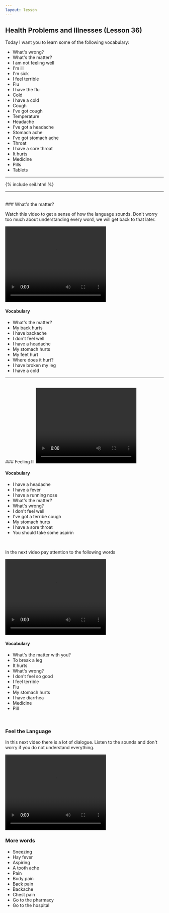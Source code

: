 ```yaml
---
layout: lesson
---
```

## Health Problems and Illnesses (Lesson 36)


Today I want you to learn some of the following vocabulary:

* What's wrong? 
* What's the matter? 
* I am not feeling well
* I'm ill
* I'm sick
* I feel terrible 
* Flu 
* I have the flu
* Cold
* I have a cold
* Cough
* I've got cough
* Temperature 
* Headache 
* I've got a headache 
* Stomach ache
* I've got stomach ache 
* Throat
* I have a sore throat
* It hurts 
* Medicine 
* Pills 
* Tablets 



<hr>
<div class="our-book">{% include seil.html %}</div>

<hr>

<br class="column">
### What's the matter? 

Watch this video to get a sense of how the language sounds. Don't worry too much about understanding every word, we will get back to that later.


<video width="320" height="240" preload="none">
    <source type="video/youtube" src="http://www.youtube.com/watch?v=LQ3XAIPT9h8" />
</video>

#### Vocabulary

* What's the matter? 
* My back hurts
* I have backache
* I don't feel well 
* I have a headache
* My stomach hurts
* My feet hurt
* Where does it hurt? 
* I have broken my leg
* I have a cold 




<hr>
<br class="column">
### Feeling Ill 

<video width="320" height="240" preload="none">
    <source type="video/youtube" src="http://www.youtube.com/watch?v=OWbXUevBZhY" />
</video>

#### Vocabulary


* I have a headache
* I have a fever 
* I have a running nose 
* What's the matter? 
* What's wrong? 
* I don't feel well
* I've got a terribe cough
* My stomach hurts 
* I have a sore throat 
* You should take some aspirin


<br class="column">

In the next video pay attention to the following words


<video width="320" height="240" preload="none">
    <source type="video/youtube" src="http://www.youtube.com/watch?v=YisuBwkHnjA" />
</video>

#### Vocabulary

* What's the matter with you? 
* To break a leg 
* It hurts 
* What's wrong? 
* I don't feel so good
* I feel terrible 
* Flu
* My stomach hurts
* I have diarrhea
* Medicine
* Pill  



<br class="column">

### Feel the Language

In this next video there is a lot of dialogue. 
Listen to the sounds and don't worry if you do not understand everything.

<video width="320" height="240" preload="none">
    <source type="video/youtube" src="http://www.youtube.com/watch?v=9tQE820h0L8" />
</video>


<br class="column">

### More words


* Sneezing 
* Hay fever
* Aspiring 
* A tooth ache 
* Pain 
* Body pain 
* Back pain
* Backache
* Chest pain
* Go to the pharmacy
* Go to the hospital 







